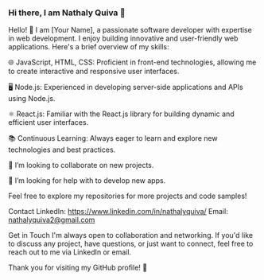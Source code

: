 ### Hi there, I am Nathaly Quiva 👋






Hello! 👋 I am [Your Name], a passionate software developer with expertise in web development. I enjoy building innovative and user-friendly web applications. Here's a brief overview of my skills:

🌐 JavaScript, HTML, CSS: Proficient in front-end technologies, allowing me to create interactive and responsive user interfaces.

🖥️ Node.js: Experienced in developing server-side applications and APIs using Node.js.

⚛️ React.js: Familiar with the React.js library for building dynamic and efficient user interfaces.

📚 Continuous Learning: Always eager to learn and explore new technologies and best practices.

👯 I’m looking to collaborate on new projects.

🤔 I’m looking for help with to develop new apps. 

Feel free to explore my repositories for more projects and code samples!



Contact
LinkedIn: https://www.linkedin.com/in/nathalyquiva/
Email: nathalyquiva2@gmail.com


Get in Touch
I'm always open to collaboration and networking. If you'd like to discuss any project, have questions, or just want to connect, feel free to reach out to me via LinkedIn or email.



Thank you for visiting my GitHub profile! 🙏






